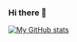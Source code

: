 ### Hi there 👋

[![My GitHub stats](https://github-readme-stats.vercel.app/api?username=f1nnm&show_icons=true&theme=radical)](https://github.com/anuraghazra/github-readme-stats)
